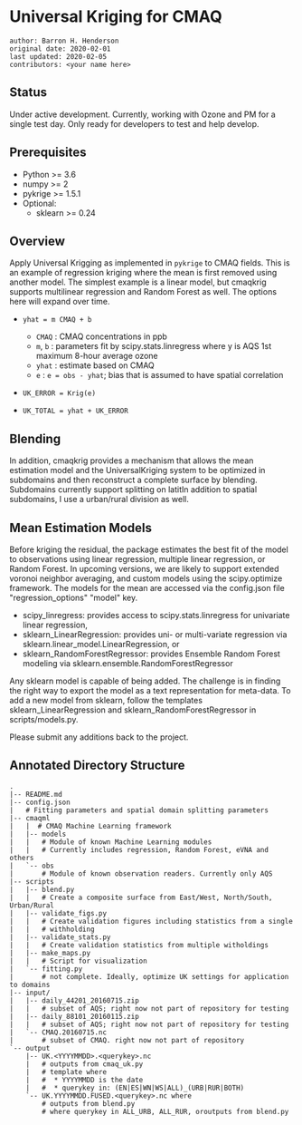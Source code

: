 Universal Kriging for CMAQ
==========================

    author: Barron H. Henderson
    original date: 2020-02-01
    last updated: 2020-02-05
    contributors: <your name here>


Status
------

Under active development. Currently, working with Ozone and PM for a single
test day. Only ready for developers to test and help develop.

Prerequisites
-------------

* Python >= 3.6
* numpy >= 2
* pykrige >= 1.5.1
* Optional:
  * sklearn >= 0.24

Overview
--------

Apply Universal Krigging as implemented in `pykrige` to CMAQ fields. This
is an example of regression kriging where the mean is first removed using
another model. The simplest example is a linear model, but cmaqkrig supports
multilinear regression and Random Forest as well. The options here will expand
over time.

* `yhat = m CMAQ + b`
    * `CMAQ` : CMAQ concentrations in ppb
    * `m`, `b` : parameters fit by scipy.stats.linregress where y is
                 AQS 1st maximum 8-hour average ozone
    * `yhat` : estimate based on CMAQ
    * `e` : `e = obs - yhat`; bias that is assumed to have spatial correlation

* `UK_ERROR = Krig(e)`
* `UK_TOTAL = yhat + UK_ERROR`

Blending
--------

In addition, cmaqkrig provides a mechanism that allows the mean estimation
model and the UniversalKriging system to be optimized in subdomains and then
reconstruct a complete surface by blending. Subdomains currently support
splitting on latitIn addition to spatial subdomains, I use a urban/rural division as
well.

Mean Estimation Models
----------------------

Before kriging the residual, the package estimates the best fit of the model to
observations using linear regression, multiple linear regression, or Random
Forest. In upcoming versions, we are likely to support extended voronoi
neighbor averaging, and custom models using the scipy.optimize framework. The
models for the mean are accessed via the config.json file "regression_options"
"model" key.

* scipy_linregress: provides access to scipy.stats.linregress for univariate
  linear regression,
* sklearn_LinearRegression: provides uni- or multi-variate regression via
  sklearn.linear_model.LinearRegression, or
* sklearn_RandomForestRegressor: provides Ensemble Random Forest modeling via
  sklearn.ensemble.RandomForestRegressor
  
Any sklearn model is capable of being added. The challenge is in finding the
right way to export the model as a text representation for meta-data. To add
a new model from sklearn, follow the templates sklearn_LinearRegression and
sklearn_RandomForestRegressor in scripts/models.py.

Please submit any additions back to the project.

Annotated Directory Structure
-----------------------------

```
.
|-- README.md
|-- config.json
|   # Fitting parameters and spatial domain splitting parameters
|-- cmaqml
|   |  # CMAQ Machine Learning framework
|   |-- models
|   |   # Module of known Machine Learning modules
|   |   # Currently includes regression, Random Forest, eVNA and others
|   `-- obs
|       # Module of known observation readers. Currently only AQS
|-- scripts
|   |-- blend.py
|   |   # Create a composite surface from East/West, North/South, Urban/Rural
|   |-- validate_figs.py
|   |   # Create validation figures including statistics from a single
|   |   # withholding
|   |-- validate_stats.py
|   |   # Create validation statistics from multiple witholdings
|   |-- make_maps.py
|   |   # Script for visualization
|   `-- fitting.py
|       # not complete. Ideally, optimize UK settings for application to domains
|-- input/
|   |-- daily_44201_20160715.zip
|   |   # subset of AQS; right now not part of repository for testing
|   |-- daily_88101_20160115.zip
|   |   # subset of AQS; right now not part of repository for testing
|   `-- CMAQ.20160715.nc
|       # subset of CMAQ. right now not part of repository
`-- output
    |-- UK.<YYYYMMDD>.<querykey>.nc
    |   # outputs from cmaq_uk.py 
    |   # template where
    |   #  * YYYYMMDD is the date
    |   #  * querykey in: (EN|ES|WN|WS|ALL)_(URB|RUR|BOTH)
    `-- UK.YYYYMMDD.FUSED.<querykey>.nc where 
        # outputs from blend.py
        # where querykey in ALL_URB, ALL_RUR, oroutputs from blend.py
```
